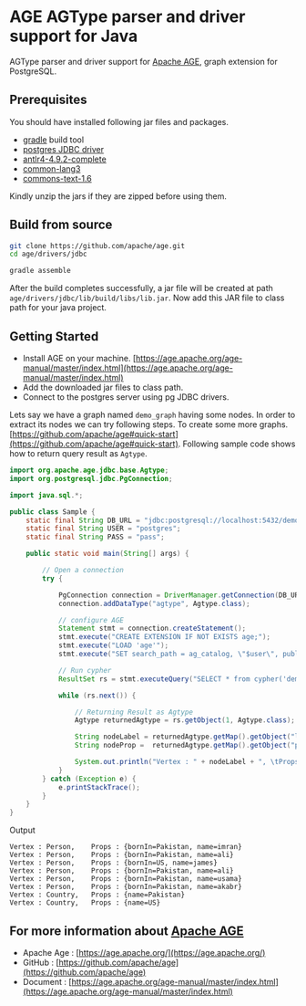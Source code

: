 # **AGE AGType parser and driver support for Java**

AGType parser and driver support for [Apache AGE](https://age.apache.org/), graph extension for PostgreSQL.

## Prerequisites

You should have installed following jar files and packages.

- [gradle](https://gradle.org/install/) build tool
- [postgres JDBC driver](https://jdbc.postgresql.org/download/)
- [antlr4-4.9.2-complete](https://repo1.maven.org/maven2/org/antlr/antlr4/4.9.2/)
- [common-lang3](http://www.java2s.com/Code/Jar/c/Downloadcommonlang3jar.htm)
- [commons-text-1.6](http://www.java2s.com/ref/jar/download-commonstext16jar-file.html)

Kindly unzip the jars if they are zipped before using them.

## Build from source

```bash
git clone https://github.com/apache/age.git
cd age/drivers/jdbc

gradle assemble
```

After the build completes successfully, a jar file will be created at path `age/drivers/jdbc/lib/build/libs/lib.jar`. Now add this JAR file to class path for your java project.

## Getting Started

* Install AGE on your machine. [https://age.apache.org/age-manual/master/index.html](https://age.apache.org/age-manual/master/index.html)
* Add the downloaded jar files to class path.
* Connect to the postgres server using pg JDBC drivers. 

Lets say we have a graph named `demo_graph` having some nodes. In order to extract its nodes we can try following steps. To create some more graphs. [https://github.com/apache/age#quick-start](https://github.com/apache/age#quick-start). Following sample code shows how to return query result as `Agtype`.

```java
import org.apache.age.jdbc.base.Agtype;
import org.postgresql.jdbc.PgConnection;

import java.sql.*;

public class Sample {
    static final String DB_URL = "jdbc:postgresql://localhost:5432/demo";
    static final String USER = "postgres";
    static final String PASS = "pass";

    public static void main(String[] args) {

        // Open a connection
        try {

            PgConnection connection = DriverManager.getConnection(DB_URL, USER, PASS).unwrap(PgConnection.class);
            connection.addDataType("agtype", Agtype.class);

            // configure AGE
            Statement stmt = connection.createStatement();
            stmt.execute("CREATE EXTENSION IF NOT EXISTS age;");
            stmt.execute("LOAD 'age'");
            stmt.execute("SET search_path = ag_catalog, \"$user\", public;");

            // Run cypher
            ResultSet rs = stmt.executeQuery("SELECT * from cypher('demo_graph', $$ MATCH (n) RETURN n $$) as (n agtype);");

            while (rs.next()) {

                // Returning Result as Agtype
                Agtype returnedAgtype = rs.getObject(1, Agtype.class);

                String nodeLabel = returnedAgtype.getMap().getObject("label").toString();
                String nodeProp =  returnedAgtype.getMap().getObject("properties").toString();

                System.out.println("Vertex : " + nodeLabel + ", \tProps : " + nodeProp);
            }
        } catch (Exception e) {
            e.printStackTrace();
        }
    }
}
```

Output

```
Vertex : Person, 	Props : {bornIn=Pakistan, name=imran}
Vertex : Person, 	Props : {bornIn=Pakistan, name=ali}
Vertex : Person, 	Props : {bornIn=US, name=james}
Vertex : Person, 	Props : {bornIn=Pakistan, name=ali}
Vertex : Person, 	Props : {bornIn=Pakistan, name=usama}
Vertex : Person, 	Props : {bornIn=Pakistan, name=akabr}
Vertex : Country, 	Props : {name=Pakistan}
Vertex : Country, 	Props : {name=US}
```

## For more information about [Apache AGE](https://age.apache.org/)

- Apache Age : [https://age.apache.org/](https://age.apache.org/)
- GitHub : [https://github.com/apache/age](https://github.com/apache/age)
- Document : [https://age.apache.org/age-manual/master/index.html](https://age.apache.org/age-manual/master/index.html)

